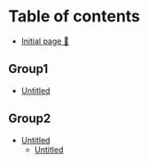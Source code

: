 # Table of contents

* [Initial page 📙](README.md)

## Group1

* [Untitled](group1/untitled.md)

## Group2

* [Untitled](group2/untitled/README.md)
  * [Untitled](group2/untitled/untitled.md)

